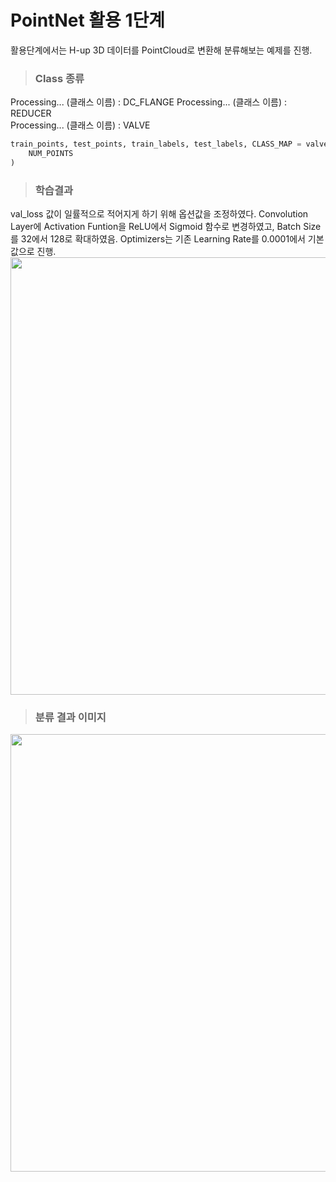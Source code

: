# PointNet 활용 1단계

활용단계에서는 H-up 3D 데이터를 PointCloud로 변환해 분류해보는 예제를 진행.   



>### **Class 종류**  
   Processing... (클래스 이름) : DC_FLANGE
   Processing... (클래스 이름) : REDUCER  
   Processing... (클래스 이름) : VALVE   
   
   

```python
train_points, test_points, train_labels, test_labels, CLASS_MAP = valve_parse_dataset(
    NUM_POINTS
)
```   



>### **학습결과**  
  val_loss 값이 일률적으로 적어지게 하기 위해 옵션값을 조정하였다. Convolution Layer에 Activation Funtion을 ReLU에서 Sigmoid 함수로 변경하였고, Batch Size를 32에서 128로 확대하였음. Optimizers는 기존 Learning Rate를 0.0001에서 기본값으로 진행.
<img src = https://user-images.githubusercontent.com/60258130/221104266-a8c86884-38d1-40bd-9ed8-41d9afd715b9.png width = "700px">   



>### **분류 결과 이미지**   
<img src = https://user-images.githubusercontent.com/60258130/221104250-f603c61f-3a4d-44f2-9d4e-adbecd0cafd8.png width = "700px">   



